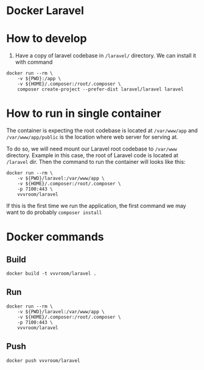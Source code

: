 # Docker Laravel

# How to develop

1. Have a copy of laravel codebase in `/laravel/` directory. We can install it with command 

```shell script
docker run --rm \
    -v ${PWD}:/app \
    -v ${HOME}/.composer:/root/.composer \
    composer create-project --prefer-dist laravel/laravel laravel
```

# How to run in single container

The container is expecting the root codebase is located at `/var/www/app` and `/var/www/app/public` is the location
where web server for serving at.

To do so, we will need mount our Laravel root codebase to `/var/www` directory. Example in this case, the root
of Laravel code is located at `/laravel` dir. Then the command to run the container will looks like this:

```shell script
docker run --rm \
    -v ${PWD}/laravel:/var/www/app \
    -v ${HOME}/.composer:/root/.composer \
    -p 7100:443 \
    vvvroom/laravel
```

If this is the first time we run the application, the first command we may want to do probably `composer install`

# Docker commands

## Build

```shell script
docker build -t vvvroom/laravel .
```

## Run

```shell script
docker run --rm \
    -v ${PWD}/laravel:/var/www/app \
    -v ${HOME}/.composer:/root/.composer \
    -p 7100:443 \
    vvvroom/laravel
```

## Push

```shell script
docker push vvvroom/laravel
```
